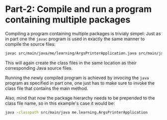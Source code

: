 # Part-2: Compile and run a program containing multiple packages

Compiling a program containing multiple packages is trivialy simpel: Just as in
part one the `javac` program is used in exactly the same manner to compile the
source files:

```bash
javac src/main/java/me/learning/ArgsPrinterApplication.java src/main/java/me/learning/argsprinter/ArgsPrinter.java
```

This will again create the class files in the same location as their
corresponding Java source files.

Running the newly compiled program is achieved by invocing the `java` program as
specified in part one, one just has to make sure to invoke the class file that
contains the main method.

Also, mind that now the package hierarchy needs to be prepended to the class
file name, so in this example's case it would be:

```bash
java -classpath src/main/java me.learning.ArgsPrinterApplication
```

